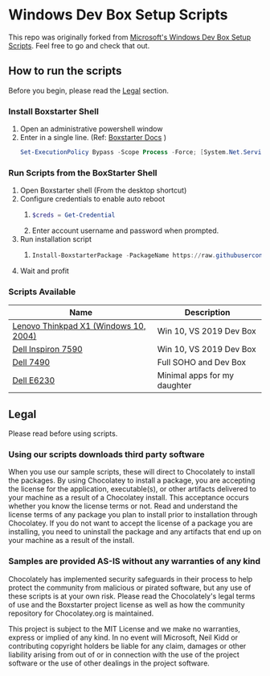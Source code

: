 # Windows Dev Box Setup Scripts

This repo was originally forked from [Microsoft's Windows Dev Box Setup Scripts](https://github.com/microsoft/windows-dev-box-setup-scripts). Feel free to go and check that out.


## How to run the scripts
Before you begin, please read the [Legal](#Legal) section.

### Install Boxstarter Shell

1. Open an administrative powershell window 
1. Enter in a single line. (Ref: [Boxstarter Docs](https://boxstarter.org/InstallBoxstarter) )
    ```powershell
    Set-ExecutionPolicy Bypass -Scope Process -Force; [System.Net.ServicePointManager]::SecurityProtocol = [System.Net.ServicePointManager]::SecurityProtocol -bor 3072; iex (New-Object System.Net.WebClient).DownloadString('https:/boxstarter.org/bootstrapper.ps1')); Get-Boxstarter -Force
    ```
### Run Scripts from the BoxStarter Shell

1. Open Boxstarter shell (From the desktop shortcut)
1. Configure credentials to enable auto reboot
    1. ```powershell
       $creds = Get-Credential
       ```
    1. Enter account username and password when prompted.
1. Run installation script
    1. ```powershell
       Install-BoxstarterPackage -PackageName https://raw.githubusercontent.com/neilkidd/windows-dev-box-setup-scripts/master/machines/7590_bootstrap.ps1 -Credential $creds
       ```
1. Wait and profit

### Scripts Available

|Name  |Description  |
|---------|---------|
|[Lenovo Thinkpad X1 (Windows 10, 2004)](./thinkpad_x1_boxstart.ps1)| Win 10, VS 2019 Dev Box |
|<a href='http://boxstarter.org/package/url?https://raw.githubusercontent.com/neilkidd/windows-dev-box-setup-scripts/master/machines/7590_bootstrap.ps1'>Dell Inspiron 7590   | Win 10, VS 2019 Dev Box |
|<a href='http://boxstarter.org/package/url?https://raw.githubusercontent.com/neilkidd/windows-dev-box-setup-scripts/master/machines/7490_bootstrap.ps1'>Dell 7490     | Full SOHO and Dev Box |
|<a href='http://boxstarter.org/package/url?https://raw.githubusercontent.com/neilkidd/windows-dev-box-setup-scripts/master/machines/e6230_bootstrap.ps1'>Dell E6230     | Minimal apps for my daughter|

## Legal
Please read before using scripts.

### Using our scripts downloads third party software

When you use our sample scripts, these will direct to Chocolately to install the packages.
By using Chocolatey to install a package, you are accepting the license for the application, executable(s), or other artifacts delivered to your machine as a result of a Chocolatey install. This acceptance occurs whether you know the license terms or not. Read and understand the license terms of any package you plan to install prior to installation through Chocolatey. If you do not want to accept the license of a package you are installing, you need to uninstall the package and any artifacts that end up on your machine as a result of the install.

### Samples are provided AS-IS without any warranties of any kind

Chocolately has implemented security safeguards in their process to help protect the community from malicious or pirated software, but any use of these scripts is at your own risk.  Please read the Chocolately's legal terms of use and the Boxstarter project license as well as how the community repository for Chocolatey.org is maintained.

This project is subject to the MIT License and we make no warranties, express or implied of any kind. In no event will Microsoft, Neil Kidd or contributing copyright holders be liable for any claim, damages or other liability arising from out of or in connection with the use of the project software or the use of other dealings in the project software.
